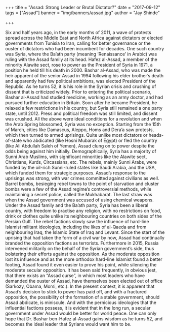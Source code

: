 +++
title = "Assad: Strong Leader or Brutal Dictator?"
date = "2017-09-12"
tags = ["Assad"]
banner = "img/banners/assad.jpg"
author = "Jay Shinde"

+++

Six and half years ago, in the early months of 2011, a wave of protests spread across the Middle East and North Africa against dictators or elected governments from Tunisia to Iran, calling for better governance or the ouster of dictators who had been incumbent for decades. One such country was Syria, where the Ba’ath party (meaning ‘Renaissance’ in Arabic) was ruling with the Assad family at its head. Hafez al-Assad, a member of the minority Alawite sect, rose to power as the President of Syria in 1971, a position he held till his death in 2000. Bashar al-Assad, who was made the heir apparent of the senior Assad in 1994 following his elder brother’s death and apparently had few political ambitions, was elected President of the Republic. As he turns 52, it is his role in the Syrian crisis and crushing of dissent that is criticized widely. 
Prior to entering the political scenario, Bashar al-Assad had studied medicine, working as an army doctor, and had pursued further education in Britain. Soon after he became President, he relaxed a few restrictions in his country, but Syria still remained a one party state, until 2012. Press and political freedom was still limited, and dissent was crushed. All the above were ideal conditions for a revolution and when the Arab Spring blossomed, Syria was no exception. Starting from the 15th of March, cities like Damascus, Aleppo, Homs and Dera’a saw protests, which then turned to armed uprisings. Quite unlike most dictators or heads-of-state who abdicated (like Hosni Mubarak of Egypt) or fled the country (like Ali Abdullah Saleh of Yemen), Assad clung on to power despite the odds being against him initially. 
Demographically, Syria has a majority of Sunni Arab Muslims, with significant minorities like the Alawite sect, Christians, Kurds, Circassians, etc. The rebels, mainly Sunni Arabs, were funded by the oil-rich Sunni-ruled states like Saudi Arabia, and the USA, which funded them for strategic purposes. Assad’s response to the uprisings was strong, with war crimes committed against civilians as well. Barrel bombs, besieging rebel towns to the point of starvation and cluster bombs were a few of the Assad regime’s controversial methods, while maintaining a secret police, called the Mukhabarat. The last straw was when the Assad government was accused of using chemical weapons.
Under the Assad family and the Ba’ath party, Syria has been a liberal country, with freedom to practise any religion, with no restrictions on food, drink or clothes quite unlike its neighbouring countries on both sides of the Persian Gulf. The rebel factions slowly saw the influence of hard-line Islamist militant ideologies, including the likes of al-Qaeda and from neighbouring Iraq, the Islamic State of Iraq and Levant. Since the start of the uprising that had taken the form of a civil war by now, Assad had continually branded the opposition factions as terrorists. Furthermore in 2015, Russia intervened militarily on the behalf of the Syrian government’s side, thus bolstering their efforts against the opposition. As the moderate opposition lost its influence and as the more orthodox hard-line Islamist found a better footing, Assad found it even easier to prove his point, while silencing the moderate secular opposition.
It has been said frequently, in obvious jest, that there exists an “Assad curse”, in which most leaders who have demanded the ouster of Assad, have themselves been elected out of office (Sarkozy, Obama, Morsi, etc.). In the present context, it is apparent that Assad’s decision to stick to power has paid off, and with a fractured opposition, the possibility of the formation of a stable government, should Assad abdicate, is miniscule. And with the pernicious ideologies that the influential factions possess, it is evident that in the long run, a secular government under Assad would be better for world peace. One can only hope that Dr. Bashar ben-Hafez al-Assad gains wisdom as he turns 52, and becomes the ideal leader that Syrians would want him to be.


